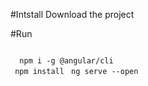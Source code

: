 #Intstall
Download the project

#Run

<code>
  npm i -g @angular/cli
 </code>
  <code>npm install</code>
 <code> ng serve --open</code>

